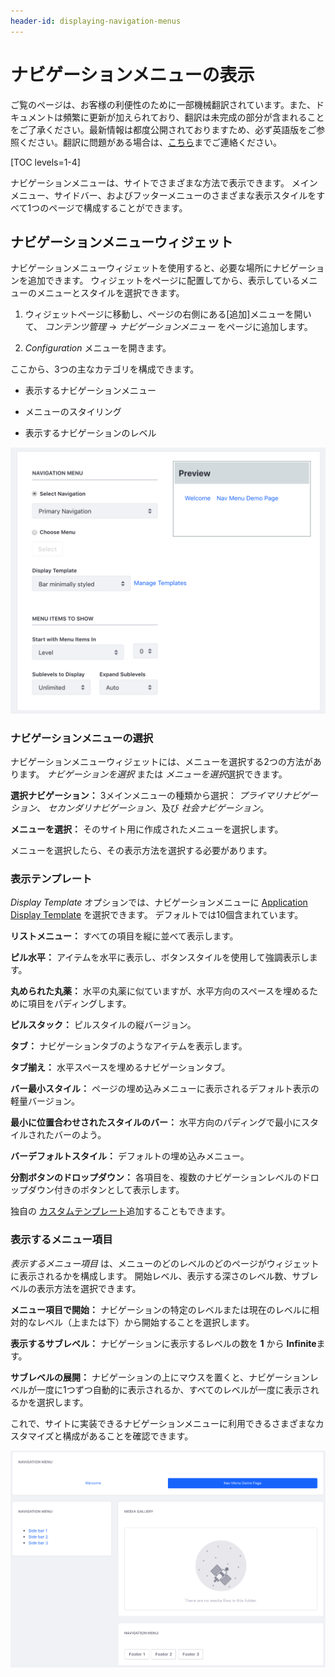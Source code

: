 ```yaml
---
header-id: displaying-navigation-menus
---
```


# ナビゲーションメニューの表示

<p class="alert alert-info"><span class="wysiwyg-color-blue120">ご覧のページは、お客様の利便性のために一部機械翻訳されています。また、ドキュメントは頻繁に更新が加えられており、翻訳は未完成の部分が含まれることをご了承ください。最新情報は都度公開されておりますため、必ず英語版をご参照ください。翻訳に問題がある場合は、<a href="mailto:support-content-jp@liferay.com">こちら</a>までご連絡ください。</span></p>

[TOC levels=1-4]

ナビゲーションメニューは、サイトでさまざまな方法で表示できます。 メインメニュー、サイドバー、およびフッターメニューのさまざまな表示スタイルをすべて1つのページで構成することができます。

## ナビゲーションメニューウィジェット

ナビゲーションメニューウィジェットを使用すると、必要な場所にナビゲーションを追加できます。 ウィジェットをページに配置してから、表示しているメニューのメニューとスタイルを選択できます。

1.  ウィジェットページに移動し、ページの右側にある[追加]メニューを開いて、 *コンテンツ管理* → *ナビゲーションメニュー* をページに追加します。

2.  *Configuration* メニューを開きます。

ここから、3つの主なカテゴリを構成できます。

  - 表示するナビゲーションメニュー

  - メニューのスタイリング

  - 表示するナビゲーションのレベル

![図1：ナビゲーションメニューウィジェットの構成。](../../../../images/nav-widget-configuration.png)

### ナビゲーションメニューの選択

ナビゲーションメニューウィジェットには、メニューを選択する2つの方法があります。 *ナビゲーションを選択* または *メニューを選択*選択できます。

**選択ナビゲーション：** 3メインメニューの種類から選択： *プライマリナビゲーション*、 *セカンダリナビゲーション*、及び *社会ナビゲーション*。

**メニューを選択：** そのサイト用に作成されたメニューを選択します。

メニューを選択したら、その表示方法を選択する必要があります。

### 表示テンプレート

*Display Template* オプションでは、ナビゲーションメニューに [Application Display Template](/docs/7-0/user/-/knowledge_base/u/application-display-templates) を選択できます。 デフォルトでは10個含まれています。

**リストメニュー：** すべての項目を縦に並べて表示します。

**ピル水平：** アイテムを水平に表示し、ボタンスタイルを使用して強調表示します。

**丸められた丸薬：** 水平の丸薬に似ていますが、水平方向のスペースを埋めるために項目をパディングします。

**ピルスタック：** ピルスタイルの縦バージョン。

**タブ：** ナビゲーションタブのようなアイテムを表示します。

**タブ揃え：** 水平スペースを埋めるナビゲーションタブ。

**バー最小スタイル：** ページの埋め込みメニューに表示されるデフォルト表示の軽量バージョン。

**最小に位置合わせされたスタイルのバー：** 水平方向のパディングで最小にスタイルされたバーのよう。

**バーデフォルトスタイル：** デフォルトの埋め込みメニュー。

**分割ボタンのドロップダウン：** 各項目を、複数のナビゲーションレベルのドロップダウン付きのボタンとして表示します。

独自の [カスタムテンプレート](/docs/7-0/tutorials/-/knowledge_base/t/application-display-templates)追加することもできます。

### 表示するメニュー項目

*表示するメニュー項目* は、メニューのどのレベルのどのページがウィジェットに表示されるかを構成します。 開始レベル、表示する深さのレベル数、サブレベルの表示方法を選択できます。

**メニュー項目で開始：** ナビゲーションの特定のレベルまたは現在のレベルに相対的なレベル（上または下）から開始することを選択します。

**表示するサブレベル：** ナビゲーションに表示するレベルの数を **1** から **Infinite**ます。

**サブレベルの展開：** ナビゲーションの上にマウスを置くと、ナビゲーションレベルが一度に1つずつ自動的に表示されるか、すべてのレベルが一度に表示されるかを選択します。

これで、サイトに実装できるナビゲーションメニューに利用できるさまざまなカスタマイズと構成があることを確認できます。

![図2：ナビゲーションメニューは、ユーザーがサイトをナビゲートするのに役立つ多くの方法を提供します。](../../../../images/navigation-menu-examples.png)
